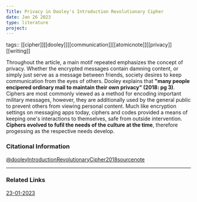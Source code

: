 ```yaml
---
Title: Privacy in Dooley's Introduction Revolutionary Cipher
date: Jan 26 2023
type: literature
project:
---
```

tags:: [[cipher]][[dooley]][[communication]][[atomicnote]][[privacy]][[writing]]


Throughout the article, a main motif repeated emphasizes the concept of privacy. Whether the encrypted messages contain damning content, or simply just serve as a message between friends, society desires to keep communication from the eyes of others. Dooley explains that **"many people encipered ordinary mail to maintain their own privacy" (2018: pg 3)**.  Ciphers are most commonly viewed as a method for encoding important military messages, however, they are additionally used by the general public to prevent others from viewing personal content. Much like encryption settings on messaging apps today, ciphers and codes provided a means of keeping one's interactions to themselves, safe from outside intervention. **Ciphers evolved to fufil the needs of the culture at the time**, therefore progessing as the respective needs develop.

### Citational Information

[@dooleyIntroductionRevolutionaryCipher2018sourcenote](@dooleyIntroductionRevolutionaryCipher2018sourcenote.md)


---

### Related Links

[23-01-2023](23-01-2023.md)
